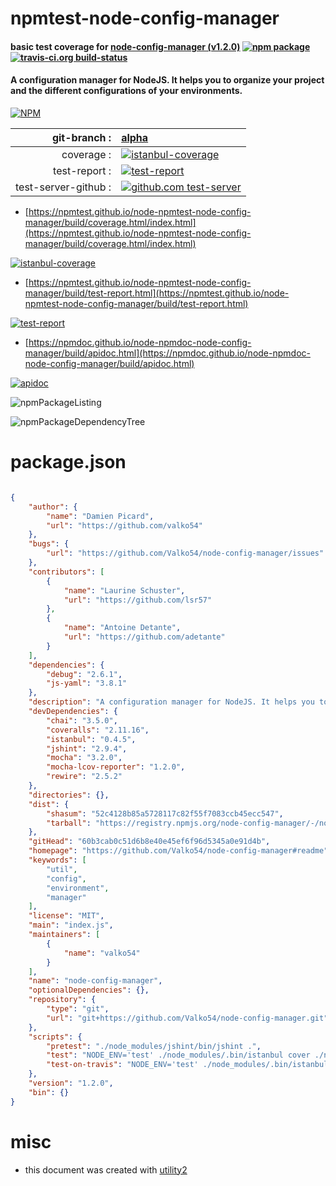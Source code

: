 # npmtest-node-config-manager

#### basic test coverage for  [node-config-manager (v1.2.0)](https://github.com/Valko54/node-config-manager#readme)  [![npm package](https://img.shields.io/npm/v/npmtest-node-config-manager.svg?style=flat-square)](https://www.npmjs.org/package/npmtest-node-config-manager) [![travis-ci.org build-status](https://api.travis-ci.org/npmtest/node-npmtest-node-config-manager.svg)](https://travis-ci.org/npmtest/node-npmtest-node-config-manager)

#### A configuration manager for NodeJS. It helps you to organize your project and the different configurations of your environments.

[![NPM](https://nodei.co/npm/node-config-manager.png?downloads=true&downloadRank=true&stars=true)](https://www.npmjs.com/package/node-config-manager)

| git-branch : | [alpha](https://github.com/npmtest/node-npmtest-node-config-manager/tree/alpha)|
|--:|:--|
| coverage : | [![istanbul-coverage](https://npmtest.github.io/node-npmtest-node-config-manager/build/coverage.badge.svg)](https://npmtest.github.io/node-npmtest-node-config-manager/build/coverage.html/index.html)|
| test-report : | [![test-report](https://npmtest.github.io/node-npmtest-node-config-manager/build/test-report.badge.svg)](https://npmtest.github.io/node-npmtest-node-config-manager/build/test-report.html)|
| test-server-github : | [![github.com test-server](https://npmtest.github.io/node-npmtest-node-config-manager/GitHub-Mark-32px.png)](https://npmtest.github.io/node-npmtest-node-config-manager/build/app/index.html) | | build-artifacts : | [![build-artifacts](https://npmtest.github.io/node-npmtest-node-config-manager/glyphicons_144_folder_open.png)](https://github.com/npmtest/node-npmtest-node-config-manager/tree/gh-pages/build)|

- [https://npmtest.github.io/node-npmtest-node-config-manager/build/coverage.html/index.html](https://npmtest.github.io/node-npmtest-node-config-manager/build/coverage.html/index.html)

[![istanbul-coverage](https://npmtest.github.io/node-npmtest-node-config-manager/build/screenCapture.buildCi.browser.%252Ftmp%252Fbuild%252Fcoverage.lib.html.png)](https://npmtest.github.io/node-npmtest-node-config-manager/build/coverage.html/index.html)

- [https://npmtest.github.io/node-npmtest-node-config-manager/build/test-report.html](https://npmtest.github.io/node-npmtest-node-config-manager/build/test-report.html)

[![test-report](https://npmtest.github.io/node-npmtest-node-config-manager/build/screenCapture.buildCi.browser.%252Ftmp%252Fbuild%252Ftest-report.html.png)](https://npmtest.github.io/node-npmtest-node-config-manager/build/test-report.html)

- [https://npmdoc.github.io/node-npmdoc-node-config-manager/build/apidoc.html](https://npmdoc.github.io/node-npmdoc-node-config-manager/build/apidoc.html)

[![apidoc](https://npmdoc.github.io/node-npmdoc-node-config-manager/build/screenCapture.buildCi.browser.%252Ftmp%252Fbuild%252Fapidoc.html.png)](https://npmdoc.github.io/node-npmdoc-node-config-manager/build/apidoc.html)

![npmPackageListing](https://npmtest.github.io/node-npmtest-node-config-manager/build/screenCapture.npmPackageListing.svg)

![npmPackageDependencyTree](https://npmtest.github.io/node-npmtest-node-config-manager/build/screenCapture.npmPackageDependencyTree.svg)



# package.json

```json

{
    "author": {
        "name": "Damien Picard",
        "url": "https://github.com/valko54"
    },
    "bugs": {
        "url": "https://github.com/Valko54/node-config-manager/issues"
    },
    "contributors": [
        {
            "name": "Laurine Schuster",
            "url": "https://github.com/lsr57"
        },
        {
            "name": "Antoine Detante",
            "url": "https://github.com/adetante"
        }
    ],
    "dependencies": {
        "debug": "2.6.1",
        "js-yaml": "3.8.1"
    },
    "description": "A configuration manager for NodeJS. It helps you to organize your project and the different configurations of your environments.",
    "devDependencies": {
        "chai": "3.5.0",
        "coveralls": "2.11.16",
        "istanbul": "0.4.5",
        "jshint": "2.9.4",
        "mocha": "3.2.0",
        "mocha-lcov-reporter": "1.2.0",
        "rewire": "2.5.2"
    },
    "directories": {},
    "dist": {
        "shasum": "52c4128b85a5728117c82f55f7083ccb45ecc547",
        "tarball": "https://registry.npmjs.org/node-config-manager/-/node-config-manager-1.2.0.tgz"
    },
    "gitHead": "60b3cab0c51d6b8e40e45ef6f96d5345a0e91d4b",
    "homepage": "https://github.com/Valko54/node-config-manager#readme",
    "keywords": [
        "util",
        "config",
        "environment",
        "manager"
    ],
    "license": "MIT",
    "main": "index.js",
    "maintainers": [
        {
            "name": "valko54"
        }
    ],
    "name": "node-config-manager",
    "optionalDependencies": {},
    "repository": {
        "type": "git",
        "url": "git+https://github.com/Valko54/node-config-manager.git"
    },
    "scripts": {
        "pretest": "./node_modules/jshint/bin/jshint .",
        "test": "NODE_ENV='test' ./node_modules/.bin/istanbul cover ./node_modules/.bin/_mocha test",
        "test-on-travis": "NODE_ENV='test' ./node_modules/.bin/istanbul cover ./node_modules/.bin/_mocha test && cat ./coverage/lcov.info | ./node_modules/coveralls/bin/coveralls.js"
    },
    "version": "1.2.0",
    "bin": {}
}
```



# misc
- this document was created with [utility2](https://github.com/kaizhu256/node-utility2)
